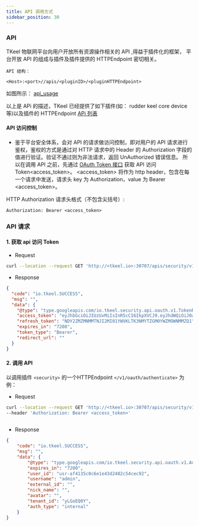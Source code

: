 ```yaml
---
title: API 调用方式
sidebar_position: 30
---
```

### API 

TKeel 物联网平台向用户开放所有资源操作相关的 API ,得益于插件化的框架， 平台开放 API 的组成与插件及插件提供的 HTTPEndpoint 密切相关。
```
API 结构：

<Host>:<port>//apis/<pluginID>/<pluginHTTPEndpoint>

```

如图所示： 
[api_usage](../../static/images/plugins/api_usage.png)

以上是 APi 的描述，TKeel 已经提供了如下插件(如： rudder keel core device等)以及插件的 HTTPEndpoint [APi 列表](.)

#### API 访问控制

- 鉴于平台安全体系，会对 API 的请求做访问控制，即对用户的 API 请求进行鉴权，鉴权的方式是通过对 HTTP 请求中的 Header 的 Authorization 字段的值进行验证。验证不通过则为非法请求，返回 UnAuthorized 错误信息。
所以在调用 API 之前，先通过 [OAuth Token 接口](https://docs.tkeel.io/api/rudder/method_OauthToken) 获取 API 访问 Token<access_token>。
<access_token> 将作为 http header，包含在每一个请求中发送，请求头 key 为 Authorization，value 为 Bearer <access_token>。

HTTP Authorization 请求头格式（不包含尖括号）:
```
Authorization: Bearer <access_token>
```

### API 请求

#### 1. 获取 api 访问 Token


- Request
```bash
curl --location --request GET 'http://<tkeel.io>:30707/apis/security/v1/oauth/<tenant_id>/token?grant_type=password&username=<username>&password=<password>'
```

- Response
```json
{
  "code": "io.tkeel.SUCCESS",
  "msg": "",
  "data": {
    "@type": "type.googleapis.com/io.tkeel.security.api.oauth.v1.TokenResponse",
    "access_token": "eyJhbGciOiJIUzUxMiIsInR5cCI6IkpXVCJ9.eyJhdWQiOiJ0a2VlbCIsImV4cCI6MTY1NTIwMTkzNCwic3ViIjoidXNyLWFmNDEzNWMwYzZlMWU0M2QyNDgyYzU0Y2VjOTIifQ.9Mc_AgVXpk_CW5MZuMSV2ux4D6qxlH4vU3DE6JhsCn22WTakvhLvqQqLa1HTaZXE5S-SBviPhWFSFk2gmyqDvw",
    "refresh_token": "NDY2ZMZMNMMTNJI2MI01YWVKLTK3NMYTZGM0YWZMOWNMMZQ1",
    "expires_in": "7200",
    "token_type": "Bearer",
    "redirect_url": ""
  }
}

```

#### 2. 调用 API

以调用插件 `<security>` 的一个HTTPEndpoint `</v1/oauth/authenticate>` 为例： 
- Request
```bash
curl --location --request GET 'http://<tkeel.io>:30707/apis/security/v1/oauth/authenticate' \
--header 'Authorization: Bearer <access_token>'
 
```

- Response
```json
{
    "code": "io.tkeel.SUCCESS",
    "msg": "",
    "data": {
        "@type": "type.googleapis.com/io.tkeel.security.api.oauth.v1.AuthenticateResponse",
        "expires_in": "7200",
        "user_id": "usr-af4135c0c6e1e43d2482c54cec92",
        "username": "admin",
        "external_id": "",
        "nick_name": "",
        "avatar": "",
        "tenant_id": "yLGoEQ0Y",
        "auth_type": "internal"
    }
}

```
